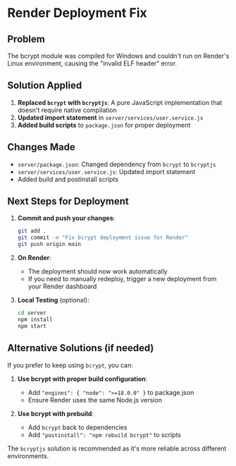 # Render Deployment Fix

## Problem
The bcrypt module was compiled for Windows and couldn't run on Render's Linux environment, causing the "invalid ELF header" error.

## Solution Applied
1. **Replaced `bcrypt` with `bcryptjs`**: A pure JavaScript implementation that doesn't require native compilation
2. **Updated import statement** in `server/services/user.service.js`
3. **Added build scripts** to `package.json` for proper deployment

## Changes Made
- `server/package.json`: Changed dependency from `bcrypt` to `bcryptjs`
- `server/services/user.service.js`: Updated import statement
- Added build and postinstall scripts

## Next Steps for Deployment

1. **Commit and push your changes**:
   ```bash
   git add .
   git commit -m "Fix bcrypt deployment issue for Render"
   git push origin main
   ```

2. **On Render**:
   - The deployment should now work automatically
   - If you need to manually redeploy, trigger a new deployment from your Render dashboard

3. **Local Testing** (optional):
   ```bash
   cd server
   npm install
   npm start
   ```

## Alternative Solutions (if needed)

If you prefer to keep using `bcrypt`, you can:

1. **Use bcrypt with proper build configuration**:
   - Add `"engines": { "node": ">=18.0.0" }` to package.json
   - Ensure Render uses the same Node.js version

2. **Use bcrypt with prebuild**:
   - Add `bcrypt` back to dependencies
   - Add `"postinstall": "npm rebuild bcrypt"` to scripts

The `bcryptjs` solution is recommended as it's more reliable across different environments.

